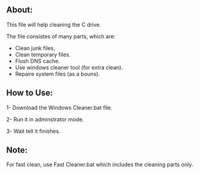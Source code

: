 ## About:
This file will help cleaning the C drive.

The file consistes of many parts, which are:
- Clean junk files.
- Clean temporary files.
- Flush DNS cache.
- Use windows cleaner tool (for extra clean).
- Repaire system files (as a bouns).

## How to Use:
1- Download the Windows Cleaner.bat file.

2- Run it in adminstrator mode.

3- Wait tell it finishes.

## Note:
For fast clean, use Fast Cleaner.bat which includes the cleaning parts only.